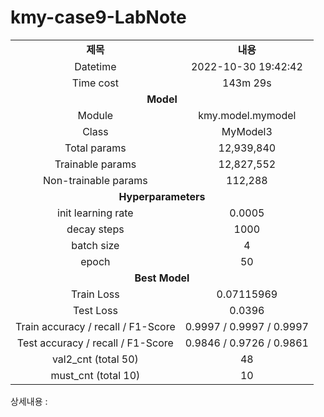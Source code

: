 <h1 id="title">kmy-case9-LabNote</h1>
<table style="border: 2px; text-align:center;">
<tr style="font-weight: bold;, font-size: 30px;">
<td> 제목 </td>
<td> 내용 </td>
</tr>
<tr>
<td> Datetime </td>
<td id="date">2022-10-30 19:42:42</td>
</tr>
<tr>
<td> Time cost </td>
<td id="time-cost">143m 29s</td>
</tr>
<tr>
<td colspan="2" style="font-weight: bold;, font-size: 30px;"> Model </td>
</tr>
<tr>
<td> Module </td>
<td id="module">kmy.model.mymodel</td>
</tr>
<tr>
<td> Class </td>
<td id="class">MyModel3</td>
</tr>
<tr>
<td> Total params </td>
<td id="total-params">12,939,840</td>
</tr>
<tr>
<td> Trainable params </td>
<td id="trainable-params">12,827,552</td>
</tr>
<tr>
<td> Non-trainable params </td>
<td id="non-trainable-params">112,288</td>
</tr>
<tr>
<td colspan="2" style="font-weight: bold;, font-size: 30px;"> Hyperparameters </td>
</tr>
<tr>
<td> init learning rate </td>
<td id="init-lr">0.0005</td>
</tr>
<tr>
<td> decay steps </td>
<td id="decay-steps">1000</td>
</tr>
<tr>
<td> batch size </td>
<td id="batch-size">4</td>
</tr>
<tr>
<td> epoch </td>
<td id="epoch">50</td>
<tr>
<td colspan="2" style="font-weight: bold;, font-size: 30px;"> Best Model </td>
</tr>
<tr>
<td> Train Loss </td>
<td id="train-loss">0.07115969</td>
</tr>
<tr>
<td> Test Loss </td>
<td id="test-loss">0.0396</td>
</tr>
<tr>
<td> Train accuracy / recall / F1-Score </td>
<td id="train-score">0.9997 / 0.9997 / 0.9997</td>
</tr>
<tr>
<td> Test accuracy / recall / F1-Score </td>
<td id="test-score">0.9846 / 0.9726 / 0.9861</td>
</tr>
<tr>
<td> val2_cnt (total 50) </td>
<td id="val2-cnt">48</td>
</tr>
<tr>
<td> must_cnt (total 10) </td>
<td id="must-cnt">10</td>
</tr>
</tr></table>
<p>상세내용 : </p>